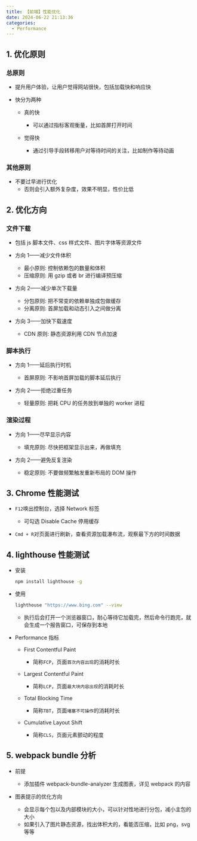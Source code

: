 ```yaml
---
title: 【前端】性能优化
date: 2024-06-22 21:13:36
categories:
  - Performance
---
```


## 1. 优化原则

### 总原则

- 提升用户体验，让用户觉得网站很快，包括加载快和响应快

- 快分为两种

  - 真的快

    - 可以通过指标客观衡量，比如首屏打开时间

  - 觉得快

    - 通过引导手段转移用户对等待时间的关注，比如制作等待动画

<!--more-->

### 其他原则

- 不要过早进行优化
  - 否则会引入额外复杂度，效果不明显，性价比低

## 2. 优化方向

### 文件下载

- 包括 js 脚本文件、css 样式文件、图片字体等资源文件

- 方向 1——减少文件体积

  - 最小原则: 控制依赖包的数量和体积
  - 压缩原则: 用 gzip 或者 br 进行编译预压缩

- 方向 2——减少单次下载量

  - 分包原则: 把不常变的依赖单独成包做缓存
  - 分离原则: 首屏加载和动态引入之间做分离

- 方向 3——加快下载速度
  - CDN 原则: 静态资源利用 CDN 节点加速

### 脚本执行

- 方向 1——延后执行时机

  - 首屏原则: 不影响首屏加载的脚本延后执行

- 方向 2——拒绝过重任务
  - 轻量原则: 把耗 CPU 的任务放到单独的 worker 进程

### 渲染过程

- 方向 1——尽早显示内容

  - 填充原则: 尽快把框架显示出来，再做填充

- 方向 2——避免反复渲染

  - 稳定原则: 不要做频繁触发重新布局的 DOM 操作

## 3. Chrome 性能测试

- `F12`唤出控制台，选择 Network 标签

  - 可勾选 Disable Cache 停用缓存

- `Cmd + R`对页面进行刷新，查看资源加载瀑布流，观察最下方的时间数据

## 4. lighthouse 性能测试

- 安装

  ```bash
  npm install lighthouse -g
  ```

- 使用

  ```bash
  lighthouse "https://www.bing.com" --view
  ```

  - 执行后会打开一个浏览器窗口，耐心等待它加载完，然后命令行跑完，就会生成一个报告窗口，可保存到本地

- Performance 指标

  - First Contentful Paint

    - 简称`FCP`，页面`首次内容出现`的消耗时长

  - Largest Contentful Paint

    - 简称`LCP`，页面`最大块内容出现`的消耗时长

  - Total Blocking Time

    - 简称`TBT`，页面`堵塞不可操作`的消耗时长

  - Cumulative Layout Shift

    - 简称`CLS`，页面元素颤动的程度

## 5. webpack bundle 分析

- 前提

  - 添加插件 webpack-bundle-analyzer 生成图表，详见 webpack 的内容

- 图表提示的优化方向
  - 会显示每个包以及内部模块的大小，可以针对性地进行分包，减小主包的大小
  - 如果引入了图片静态资源，找出体积大的，看能否压缩，比如 png，svg 等等
